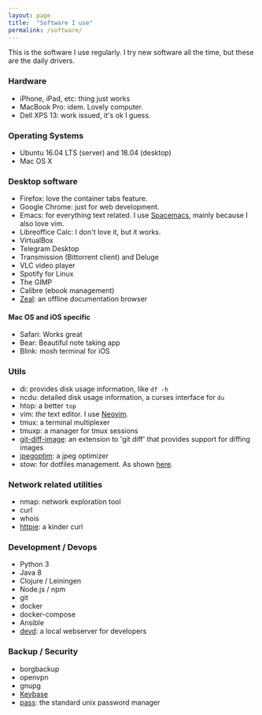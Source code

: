 ```yaml
---
layout: page
title:  "Software I use"
permalink: /software/
---
```

This is the software I use regularly. I try new software all the time, but these are the daily drivers.

### Hardware
  * iPhone, iPad, etc: thing just works
  * MacBook Pro: idem. Lovely computer.
  * Dell XPS 13: work issued, it's ok I guess.

### Operating Systems
  * Ubuntu 16.04 LTS (server) and 18.04 (desktop)
  * Mac OS X

### Desktop software
  * Firefox: love the container tabs feature.
  * Google Chrome: just for web development.
  * Emacs: for everything text related. I use [Spacemacs](http://spacemacs.org/), mainly because I also love vim.
  * Libreoffice Calc: I don't love it, but it works.
  * VirtualBox
  * Telegram Desktop
  * Transmission (Bittorrent client) and Deluge
  * VLC video player
  * Spotify for Linux
  * The GIMP
  * Calibre (ebook management)
  * [Zeal](https://zealdocs.org/): an offline documentation browser

#### Mac OS and iOS specific
  * Safari: Works great
  * Bear: Beautiful note taking app
  * Blink: mosh terminal for iOS

### Utils
  * di: provides disk usage information, like ```df -h```
  * ncdu: detailed disk usage information, a curses interface for ```du```
  * htop: a better ```top```
  * vim: *the* text editor. I use [Neovim](https://neovim.io/).
  * tmux: a terminal multiplexer
  * tmuxp: a manager for tmux sessions
  * [git-diff-image](https://github.com/ewanmellor/git-diff-image): an extension to 'git diff' that provides support for diffing images
  * [jpegoptim](https://github.com/tjko/jpegoptim): a jpeg optimizer
  * stow: for dotfiles management. As shown [here](http://brandon.invergo.net/news/2012-05-26-using-gnu-stow-to-manage-your-dotfiles.html).

### Network related utilities
  * nmap: network exploration tool
  * curl
  * whois
  * [httpie](https://httpie.org/): a kinder curl

### Development / Devops
  * Python 3
  * Java 8
  * Clojure / Leiningen
  * Node.js / npm
  * git
  * docker
  * docker-compose
  * Ansible
  * [devd](https://github.com/cortesi/devd): a local webserver for developers

### Backup / Security
  * borgbackup
  * openvpn
  * gnupg
  * [Keybase](https://keybase.io)
  * [pass](https://www.passwordstore.org/): the standard unix password manager
